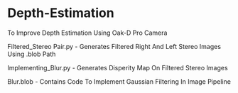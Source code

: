 # Depth-Estimation  

To Improve Depth Estimation Using Oak-D Pro Camera  

Filtered_Stereo Pair.py - Generates Filtered Right And Left Stereo Images Using .blob Path  

Implementing_Blur.py - Generates Disperity Map On Filtered Stereo Images  

Blur.blob - Contains Code To Implement Gaussian Filtering In Image Pipeline  
